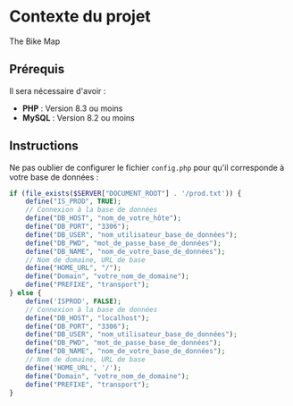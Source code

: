 # Contexte du projet

The Bike Map

## Prérequis

Il sera nécessaire d'avoir :

- **PHP** : Version 8.3 ou moins
- **MySQL** : Version 8.2 ou moins

## Instructions

Ne pas oublier de configurer le fichier `config.php` pour qu'il corresponde à votre base de données :

```php
if (file_exists($SERVER["DOCUMENT_ROOT"] . '/prod.txt')) {
    define("IS_PROD", TRUE);
    // Connexion à la base de données
    define("DB_HOST", "nom_de_votre_hôte");
    define("DB_PORT", "3306");
    define("DB_USER", "nom_utilisateur_base_de_données");
    define("DB_PWD", "mot_de_passe_base_de_données");
    define("DB_NAME", "nom_de_votre_base_de_données");
    // Nom de domaine, URL de base
    define("HOME_URL", "/");
    define("Domain", "votre_nom_de_domaine");
    define("PREFIXE", "transport");
} else {
    define('ISPROD', FALSE);
    // Connexion à la base de données
    define("DB_HOST", "localhost");
    define("DB_PORT", "3306");
    define("DB_USER", "nom_utilisateur_base_de_données");
    define("DB_PWD", "mot_de_passe_base_de_données");
    define("DB_NAME", "nom_de_votre_base_de_données");
    // Nom de domaine, URL de base
    define('HOME_URL', '/');
    define("Domain", "votre_nom_de_domaine");
    define("PREFIXE", "transport");
}
```
